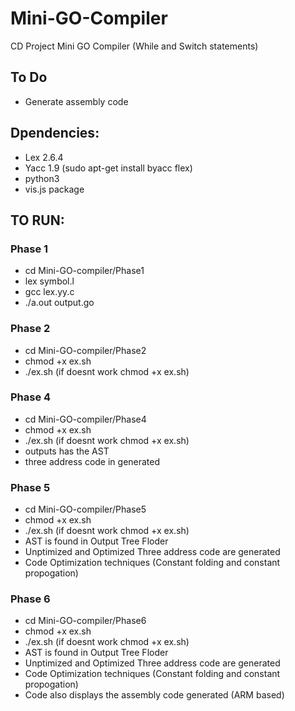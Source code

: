 # Mini-GO-Compiler
CD Project Mini GO Compiler (While and Switch statements)


## To Do
* Generate assembly code


## Dpendencies:

* Lex 2.6.4 
* Yacc 1.9 (sudo apt-get install byacc flex)
* python3
* vis.js package

## TO RUN:
### Phase 1
  * cd Mini-GO-compiler/Phase1
  * lex symbol.l
  * gcc lex.yy.c
  * ./a.out output.go
 
### Phase 2
  * cd Mini-GO-compiler/Phase2
  * chmod +x  ex.sh
  * ./ex.sh (if doesnt work  chmod +x  ex.sh)
### Phase 4
  * cd Mini-GO-compiler/Phase4
  * chmod +x  ex.sh
  * ./ex.sh (if doesnt work  chmod +x  ex.sh)
  * outputs has the AST
  * three address code in generated
### Phase 5
  * cd Mini-GO-compiler/Phase5
  * chmod +x  ex.sh
  * ./ex.sh (if doesnt work  chmod +x  ex.sh)
  * AST is found in Output Tree Floder
  * Unptimized and Optimized Three address code are generated 
  * Code Optimization techniques (Constant folding and constant propogation)
### Phase 6
  * cd Mini-GO-compiler/Phase6
  * chmod +x  ex.sh
  * ./ex.sh (if doesnt work  chmod +x  ex.sh)
  * AST is found in Output Tree Floder
  * Unptimized and Optimized Three address code are generated 
  * Code Optimization techniques (Constant folding and constant propogation)
  * Code also displays the assembly code generated (ARM based)
